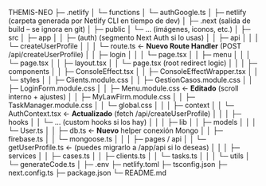 THEMIS-NEO
├─ .netlify
│  └─ functions
│     └─ authGoogle.ts
│
├─ netlify        (carpeta generada por Netlify CLI en tiempo de dev)
│
├─ .next          (salida de build – se ignora en git)
│
├─ public
│  └─ … (imágenes, iconos, etc.)
│
├─ src
│  ├─ app
│  │  ├─ (auth)                 (segmento Next Auth si lo usas)
│  │  ├─ api
│  │  │  └─ createUserProfile
│  │  │     └─ route.ts         ← **Nuevo Route Handler** (POST /api/createUserProfile)
│  │  ├─ login
│  │  │  └─ page.tsx
│  │  ├─ menu
│  │  │  └─ page.tsx
│  │  ├─ layout.tsx
│  │  └─ page.tsx               (root redirect logic)
│  │
│  ├─ components
│  │  ├─ ConsoleEffect.tsx
│  │  ├─ ConsoleEffectWrapper.tsx
│  │  └─ styles
│  │     ├─ Clients.module.css
│  │     ├─ GestionCasos.module.css
│  │     ├─ LoginForm.module.css
│  │     ├─ Menu.module.css     ← **Editado** (scroll interno + ajustes)
│  │     ├─ MyLawFirm.module.css
│  │     ├─ TaskManager.module.css
│  │     └─ global.css
│  │
│  ├─ context
│  │  └─ AuthContext.tsx        ← **Actualizado** (fetch /api/createUserProfile)
│  │
│  ├─ hooks
│  │  └─ … (custom hooks si los hay)
│  │
│  ├─ lib
│  │  ├─ models
│  │  │  └─ User.ts
│  │  ├─ db.ts                  ← **Nuevo** helper conexión Mongo
│  │  ├─ firebase.ts
│  │  └─ mongoose.ts
│  │
│  ├─ pages / api
│  │  └─ getUserProfile.ts      ← (puedes migrarlo a /app/api si lo deseas)
│  │
│  ├─ services
│  │  ├─ cases.ts
│  │  ├─ clients.ts
│  │  └─ tasks.ts
│  │
│  └─ utils
│     └─ generateCode.ts
│
├─ .env
├─ netlify.toml
├─ tsconfig.json
├─ next.config.ts
├─ package.json
└─ README.md
